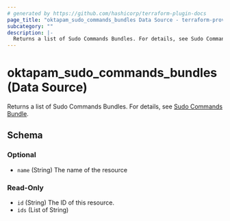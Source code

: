 ```yaml
---
# generated by https://github.com/hashicorp/terraform-plugin-docs
page_title: "oktapam_sudo_commands_bundles Data Source - terraform-provider-oktapam"
subcategory: ""
description: |-
  Returns a list of Sudo Commands Bundles. For details, see Sudo Commands Bundle https://help.okta.com/okta_help.htm?type=oie&id=csh-pam-sudo-commands.
---
```


# oktapam_sudo_commands_bundles (Data Source)

Returns a list of Sudo Commands Bundles. For details, see [Sudo Commands Bundle](https://help.okta.com/okta_help.htm?type=oie&id=csh-pam-sudo-commands).



<!-- schema generated by tfplugindocs -->
## Schema

### Optional

- `name` (String) The name of the resource

### Read-Only

- `id` (String) The ID of this resource.
- `ids` (List of String)


